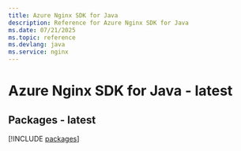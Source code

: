 ```yaml
---
title: Azure Nginx SDK for Java
description: Reference for Azure Nginx SDK for Java
ms.date: 07/21/2025
ms.topic: reference
ms.devlang: java
ms.service: nginx
---
```

# Azure Nginx SDK for Java - latest
## Packages - latest
[!INCLUDE [packages](nginx-index.md)]